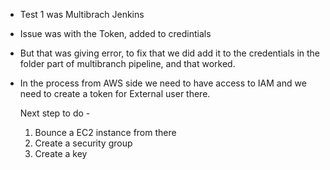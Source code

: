 - Test 1 was Multibrach Jenkins
- Issue was with the Token, added to credintials
- But that was giving error, to fix that we did add it to the credentials in the folder part of multibranch pipeline, and that worked.
- In the process from AWS side we need to have access to IAM and we need to create a token for External user there.


  Next step to do - 
  1. Bounce a EC2 instance from there
  2. Create a security group
  3. Create a key
